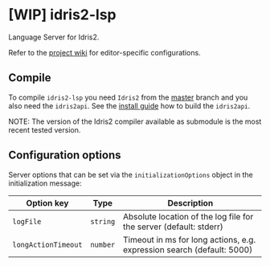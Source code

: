 # [WIP] idris2-lsp
Language Server for Idris2.

Refer to the [project wiki](https://github.com/idris-community/idris2-lsp/wiki) for editor-specific configurations.

## Compile
To compile `idris2-lsp` you need `Idris2` from the [master](https://github.com/idris-lang/Idris2) branch and you also need the `idris2api`. See the [install guide](https://github.com/idris-lang/Idris2/blob/master/INSTALL.md) how to build the `idris2api`.

NOTE: The version of the Idris2 compiler available as submodule is the most recent tested version.

## Configuration options
Server options that can be set via the `initializationOptions` object in the initialization message:

|Option key|Type|Description|
|----------|----|-----------|
|`logFile`|`string`|Absolute location of the log file for the server (default: stderr)|
|`longActionTimeout`|`number`|Timeout in ms for long actions, e.g. expression search (default: 5000)|
